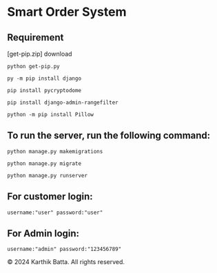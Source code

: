 # Smart Order System

## Requirement
    
[get-pip.zip] download

    python get-pip.py

    py -m pip install django

    pip install pycryptodome

    pip install django-admin-rangefilter
    
    python -m pip install Pillow    


## To run the server, run the following command:

    python manage.py makemigrations
        
    python manage.py migrate

    python manage.py runserver


## For  customer login:

    username:"user" password:"user"
    
## For  Admin login:

    username:"admin" password:"123456789"
    

© 2024 Karthik Batta. All rights reserved.
